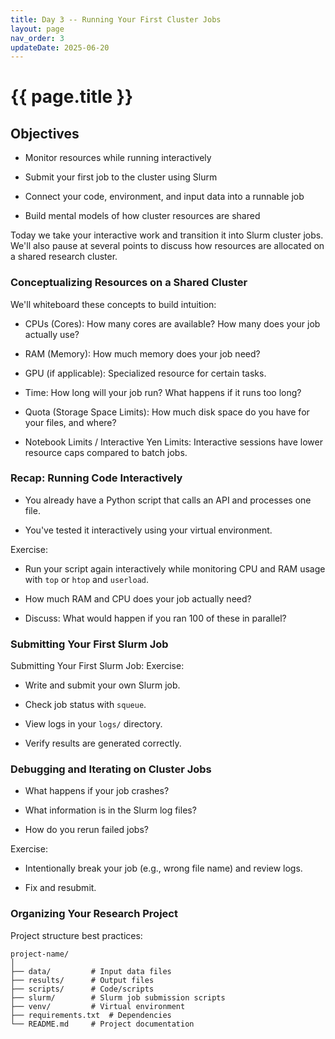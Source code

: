 ```yaml
---
title: Day 3 -- Running Your First Cluster Jobs
layout: page
nav_order: 3
updateDate: 2025-06-20
---
```



# {{ page.title }}

## Objectives

- Monitor resources while running interactively

- Submit your first job to the cluster using Slurm

- Connect your code, environment, and input data into a runnable job

- Build mental models of how cluster resources are shared

Today we take your interactive work and transition it into Slurm cluster jobs. We'll also pause at several points to discuss how resources are allocated on a shared research cluster. 

### Conceptualizing Resources on a Shared Cluster

We'll whiteboard these concepts to build intuition:

- CPUs (Cores): How many cores are available? How many does your job actually use?

- RAM (Memory): How much memory does your job need?

- GPU (if applicable): Specialized resource for certain tasks.

- Time: How long will your job run? What happens if it runs too long?

- Quota (Storage Space Limits): How much disk space do you have for your files, and where?

- Notebook Limits / Interactive Yen Limits: Interactive sessions have lower resource caps compared to batch jobs.

### Recap: Running Code Interactively

- You already have a Python script that calls an API and processes one file.

- You've tested it interactively using your virtual environment.

Exercise:

- Run your script again interactively while monitoring CPU and RAM usage with `top` or `htop` and `userload`.

- How much RAM and CPU does your job actually need?

- Discuss: What would happen if you ran 100 of these in parallel?

### Submitting Your First Slurm Job
Submitting Your First Slurm Job:
Exercise:

- Write and submit your own Slurm job.

- Check job status with `squeue`.

- View logs in your `logs/` directory.

- Verify results are generated correctly.


### Debugging and Iterating on Cluster Jobs

- What happens if your job crashes?

- What information is in the Slurm log files?

- How do you rerun failed jobs?

Exercise:

- Intentionally break your job (e.g., wrong file name) and review logs.

- Fix and resubmit.


### Organizing Your Research Project
Project structure best practices:

```
project-name/
│
├── data/         # Input data files
├── results/      # Output files
├── scripts/      # Code/scripts
├── slurm/        # Slurm job submission scripts
├── venv/         # Virtual environment 
├── requirements.txt  # Dependencies
└── README.md     # Project documentation
```

